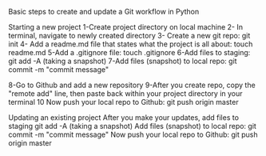 Basic steps to create and update a Git workflow in Python


Starting a new project
1-Create project directory on local machine
2- In terminal, navigate to newly created directory
3- Create a new git repo: git init
4- Add a readme.md file that states what the project is all about: touch readme.md
5-Add a .gitignore file: touch .gitignore
6-Add files to staging: git add -A (taking a snapshot)
7-Add files (snapshot) to local repo: git commit -m "commit message"

8-Go to Github and add a new repository
9-After you create repo, copy the "remote add" line, then paste back within your project directory in your terminal
10 Now push your local repo to Github: git push origin master

Updating an existing project
After you make your updates, add files to staging git add -A (taking a snapshot)
Add files (snapshot) to local repo: git commit -m "commit message"
Now push your local repo to Github: git push origin master